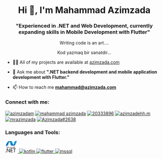 <h1 align="center">Hi 👋, I'm Mahammad Azimzada</h1>
<h3 align="center">"Experienced in .NET and Web Development, currently expanding skills in Mobile Development with Flutter"</h3>

<div align="center">
  <p>Writing code is an art....<p>
  <p>Kod yazmaq bir sənətdir...</p>
</div>

- 👨‍💻 All of my projects are available at [azimzada.com](https://azimzada.com)

- 💬 Ask me about **".NET backend development and mobile application development with Flutter."**

- 📫 How to reach me **mahammad@azimzada.com**

<h3 align="left">Connect with me:</h3>
<p align="left">
<a href="https://twitter.com/azimzadam" target="blank"><img align="center" src="https://raw.githubusercontent.com/rahuldkjain/github-profile-readme-generator/master/src/images/icons/Social/twitter.svg" alt="azimzadam" height="30" width="40" /></a>
<a href="https://linkedin.com/in/məhəmməd əzimzadə" target="blank"><img align="center" src="https://raw.githubusercontent.com/rahuldkjain/github-profile-readme-generator/master/src/images/icons/Social/linked-in-alt.svg" alt="məhəmməd əzimzadə" height="30" width="40" /></a>
<a href="https://stackoverflow.com/users/20333896" target="blank"><img align="center" src="https://raw.githubusercontent.com/rahuldkjain/github-profile-readme-generator/master/src/images/icons/Social/stack-overflow.svg" alt="20333896" height="30" width="40" /></a>
<a href="https://instagram.com/azimzadehh.m" target="blank"><img align="center" src="https://raw.githubusercontent.com/rahuldkjain/github-profile-readme-generator/master/src/images/icons/Social/instagram.svg" alt="azimzadehh.m" height="30" width="40" /></a>
<a href="https://www.hackerrank.com/mrazimzada" target="blank"><img align="center" src="https://raw.githubusercontent.com/rahuldkjain/github-profile-readme-generator/master/src/images/icons/Social/hackerrank.svg" alt="mrazimzada" height="30" width="40" /></a>
<a href="https://discord.gg/Azimzada#2638" target="blank"><img align="center" src="https://raw.githubusercontent.com/rahuldkjain/github-profile-readme-generator/master/src/images/icons/Social/discord.svg" alt="Azimzada#2638" height="30" width="40" /></a>
</p>

<h3 align="left">Languages and Tools:</h3>
<p align="left">
<a href="https://dotnet.microsoft.com/" target="_blank" rel="noreferrer"> 
  <img src="https://raw.githubusercontent.com/devicons/devicon/master/icons/dot-net/dot-net-original-wordmark.svg" alt="dotnet" width="40" height="40"/> 
</a> 
<a href="https://kotlinlang.org" target="_blank" rel="noreferrer"> 
  <img src="https://www.vectorlogo.zone/logos/kotlinlang/kotlinlang-icon.svg" alt="kotlin" width="40" height="40"/> 
</a>
<a href="https://flutter.dev" target="_blank" rel="noreferrer"> 
  <img src="https://www.vectorlogo.zone/logos/flutterio/flutterio-icon.svg" alt="flutter" width="40" height="40"/>
</a>
<a href="https://www.microsoft.com/en-us/sql-server" target="_blank" rel="noreferrer"> 
  <img src="https://www.svgrepo.com/show/303229/microsoft-sql-server-logo.svg" alt="mssql" width="40" height="40"/>
</a>
</p>

